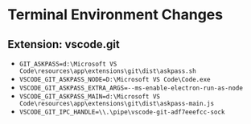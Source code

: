 # Terminal Environment Changes

## Extension: vscode.git

- `GIT_ASKPASS=d:\Microsoft VS Code\resources\app\extensions\git\dist\askpass.sh`
- `VSCODE_GIT_ASKPASS_NODE=D:\Microsoft VS Code\Code.exe`
- `VSCODE_GIT_ASKPASS_EXTRA_ARGS=--ms-enable-electron-run-as-node`
- `VSCODE_GIT_ASKPASS_MAIN=d:\Microsoft VS Code\resources\app\extensions\git\dist\askpass-main.js`
- `VSCODE_GIT_IPC_HANDLE=\\.\pipe\vscode-git-adf7eeefcc-sock`
